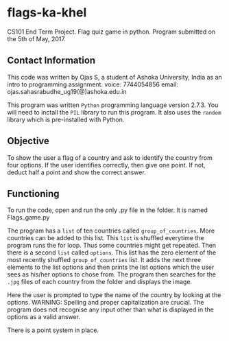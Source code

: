 # flags-ka-khel

CS101 End Term Project. Flag quiz game in python.
Program submitted on the 5th of May, 2017.


## Contact Information

This code was written by Ojas S, a student of Ashoka University, India as an intro to programming assignment.
voice: 7744054856
email: ojas.sahasrabudhe_ug19(@)ashoka.edu.in

This program was written `Python` programming language version 2.7.3.
You will need to inctall the `PIL` library to run this program. It also uses the `random` library which is pre-installed with Python.


## Objective

To show the user a flag of a country and ask to identify the country from four options.
If the user identifies correctly, then give one point. If not, deduct half a point and show the correct answer.


## Functioning

To run the code, open and run the only .py file in the folder. It is named Flags_game.py

The program has a `list` of ten countries called `group_of_countries`. More countries can be added to this list.
This `list` is shuffled everytime the program runs the for loop.
Thus some countries might get repeated.
Then there is a second `list` called `options`. This list has the zero element of the most recently shuffled `group_of_countries` list.
It adds the next three elements to the list options and then prints the list options which the user sees as his/her options to chose from.
The program then searches for the `.jpg` files of each country from the folder and displays the image.

Here the user is prompted to type the name of the country by looking at the options.
WARNING: Spelling and proper capitalization are crucial. The program does not recognise any input other than what is displayed in the options as a valid answer.

There is a point system in place.
